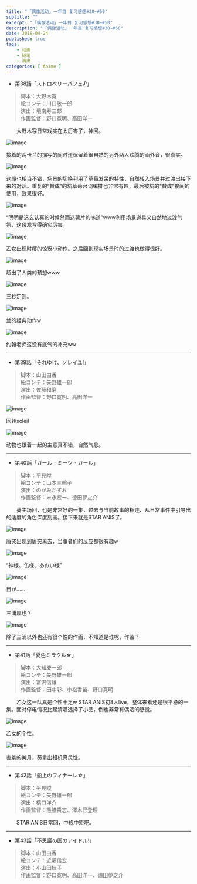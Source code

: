 ```yaml
---
title: "「偶像活动」一年目 复习感想#38~#50"
subtitle: ""
excerpt: "「偶像活动」一年目 复习感想#38~#50"
description: "「偶像活动」一年目 复习感想#38~#50"
date: 2018-04-24
published: true 
tags:
    - 动画
    - 随笔
    - 演出
categories: [ Anime ]
---
```


* 第38話「ストロベリーパフェ♪」

> 脚本：大野木寛  
絵コンテ：川口敬一郎  
演出：境南寿三郎  
作画監督：野口寛明、高田洋一  

　　大野木写日常戏实在太厉害了，神回。

![image](//wx1.sinaimg.cn/large/97de980agy1fqnhn3rhjyj21hc0u0tii.jpg)

接着的两卡兰的描写的同时还保留着很自然的另外两人欢腾的画外音，很真实。

![image](//wx1.sinaimg.cn/large/97de980agy1fqnhoas54dj21hc0u0k33.jpg)

这段也相当不错，场景的切换利用了草莓发呆的特性，自然转入场景并过渡出接下来的对话。重复的“賛成”的坑草莓台词编排也非常有趣，最后被坑的“賛成”接间的使用，效果很好。

![image](//wx1.sinaimg.cn/large/97de980agy1fqnhs38pcnj21hc0u01ky.jpg)

“明明是这么认真的时候然而这薯片的味道”www利用场景道具又自然地过渡气氛，这段戏写得确实厉害。

![image](//wx1.sinaimg.cn/large/97de980agy1fqnhyf37s3j21hc0u0u0x.jpg)

乙女出现时樱的惊讶小动作。之后回到现实场景时的过渡也做得很好。

![image](//wx1.sinaimg.cn/large/97de980agy1fqni5knp5aj21hc0u07wi.jpg)

超出了人类的预想www

![image](//wx3.sinaimg.cn/large/97de980agy1fqnif3alx9j21hc0u0u0x.jpg)

三秒定则。

![image](//wx3.sinaimg.cn/large/97de980agy1fqnihdy226j21hc0u04qq.jpg)

兰的经典动作w

![image](//wx3.sinaimg.cn/large/97de980agy1fqnitv7y34j21hc0u0u0x.jpg)

约翰老师这没有底气的补充ww

-------

* 第39話「それゆけ、ソレイユ!」

> 脚本：山田由香  
絵コンテ：矢野雄一郎  
演出：佐藤和磨  
作画監督：野口寛明、高田洋一  


![image](//wx4.sinaimg.cn/large/97de980agy1fqonzqr24aj21hc0u0b2a.jpg)

回转soleil

![image](//wx2.sinaimg.cn/large/97de980agy1fqoo2dch2mj21hc0u01ky.jpg)

动物也跟着一起的主意真不错，自然气息。

-------

* 第40話「ガール・ミーツ・ガール」

> 脚本：平見瞠  
絵コンテ：山本三輪子  
演出：のがみかずお  
作画監督：末永宏一、徳田夢之介  

　　葵主场回，也是非常好的一集，过去与当前故事的相连、从日常事件中引导出的适度的角色深度刻画。接下来就是STAR ANIS了。

![image](//wx2.sinaimg.cn/large/97de980agy1fqpspt9gdpj21hc0u07wi.jpg)

唐突出现到唐突离去，当事者们的反应都很有趣w

![image](//wx1.sinaimg.cn/large/97de980agy1fqpsrrjiqkj21hc0u0b2a.jpg)

“神様、仏様、あおい様”

![image](//wx1.sinaimg.cn/large/97de980agy1fqpsytmr42j21hc0u0u0x.jpg)

目が……

![image](//wx1.sinaimg.cn/large/97de980agy1fqpta2te0dj21hc0u0qv5.jpg)

三浦厚也？

![image](//wx1.sinaimg.cn/large/97de980agy1fqptrjzm4pj20lc0nynk2.jpg)

除了三浦以外也还有很个性的作画，不知道是谁呢，作监？

-------

* 第41話「夏色ミラクル☆」

> 脚本：大知慶一郎  
絵コンテ：矢野雄一郎  
演出：富沢信雄  
作画監督：田中彩、小松香苗、野口寛明  

　　乙女这一队真是个性十足w STAR ANIS初8人live，整体来看还是很平稳的一集。面对停电情况比起清唱选择了小品，倒也非常有偶活的感觉。

![image](https://wx1.sinaimg.cn/large/97de980aly1fr0794heoxj21hc0u0n69.jpg)

乙女的个性。

![image](https://wx1.sinaimg.cn/large/97de980aly1fr077ym138j21h70f0qv5.jpg)

害羞的美月，葵拿出相机真灵性。

-------

* 第42話「船上のフィナーレ☆」

> 脚本：平見瞠  
絵コンテ：矢野雄一郎  
演出：橋口洋介  
作画監督：熊膳貴志、澤木巳登理  

　　STAR ANIS日常回，中规中矩吧。

-------

* 第43話「不思議の国のアイドル!」

> 脚本：山田由香  
絵コンテ：近藤信宏  
演出：小山田桂子  
作画監督：野口寛明、高田洋一、徳田夢之介  

